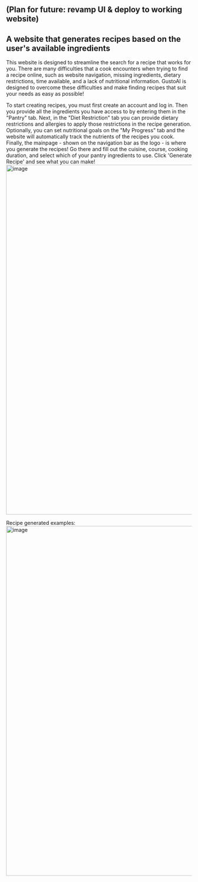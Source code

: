 ## (Plan for future: revamp UI & deploy to working website) ##
## A website that generates recipes based on the user's available ingredients ##

This website is designed to streamline the search for a recipe that works for you. There are many difficulties that a cook encounters when trying to find a recipe online, such as website navigation, missing ingredients, dietary restrictions, time available, and a lack of nutritional information. GustoAI is designed to overcome these difficulties and make finding recipes that suit your needs as easy as possible!

To start creating recipes, you must first create an account and log in. Then you provide all the ingredients you have access to by entering them in the "Pantry" tab.
Next, in the "Diet Restriction" tab you can provide dietary restrictions and allergies to apply those restrictions in the recipe generation. 
Optionally, you can set nutritional goals on the "My Progress" tab and the website will automatically track the nutrients of the recipes you cook. 
Finally, the mainpage - shown on the navigation bar as the logo - is where you generate the recipes! 
Go there and fill out the cuisine, course, cooking duration, and select which of your pantry ingredients to use. Click 'Generate Recipe' and see what you can make!
<img width="948" alt="image" src="https://github.com/trungtran1234/recipe_generator/assets/48637790/c5ff09d3-a353-4472-b45b-35f179a9fd3e">

Recipe generated examples:
<img width="948" alt="image" src="https://github.com/trungtran1234/recipe_generator/assets/48637790/c348d0e3-1617-43eb-a241-4b5277a0b5e4">
